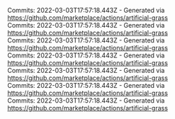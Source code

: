 Commits: 2022-03-03T17:57:18.443Z - Generated via https://github.com/marketplace/actions/artificial-grass
<br>
Commits: 2022-03-03T17:57:18.443Z - Generated via https://github.com/marketplace/actions/artificial-grass
<br>
Commits: 2022-03-03T17:57:18.443Z - Generated via https://github.com/marketplace/actions/artificial-grass
<br>
Commits: 2022-03-03T17:57:18.443Z - Generated via https://github.com/marketplace/actions/artificial-grass
<br>
Commits: 2022-03-03T17:57:18.443Z - Generated via https://github.com/marketplace/actions/artificial-grass
<br>
Commits: 2022-03-03T17:57:18.443Z - Generated via https://github.com/marketplace/actions/artificial-grass
<br>
Commits: 2022-03-03T17:57:18.443Z - Generated via https://github.com/marketplace/actions/artificial-grass
<br>
